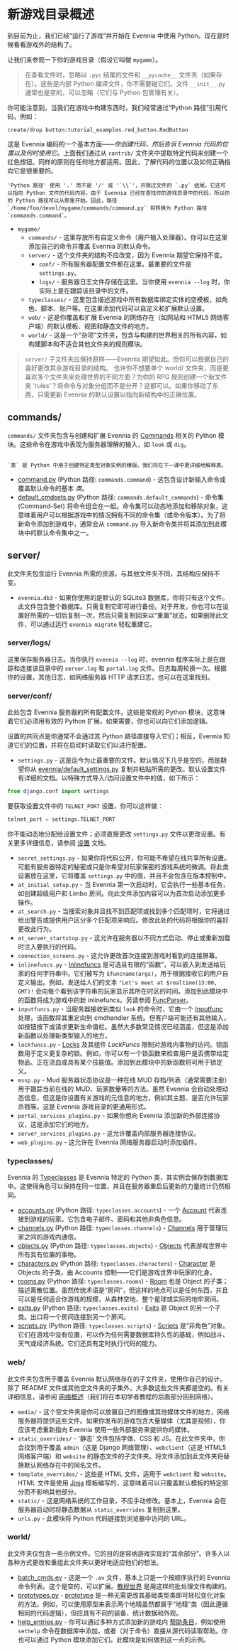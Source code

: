 # 新游戏目录概述

到目前为止，我们已经“运行了游戏”并开始在 Evennia 中使用 Python。现在是时候看看游戏外的结构了。

让我们来参观一下你的游戏目录（假设它叫做 `mygame`）。

> 在查看文件时，忽略以 `.pyc` 结尾的文件和 `__pycache__` 文件夹（如果存在）。这些是内部 Python 编译文件，你不需要碰它们。文件 `__init__.py` 通常也是空的，可以忽略（它们与 Python 包管理有关）。

你可能注意到，当我们在游戏中构建东西时，我们经常通过“Python 路径”引用代码，例如：

```
create/drop button:tutorial_examples.red_button.RedButton
```

这是 Evennia 编码的一个基本方面——_你创建代码，然后告诉 Evennia 代码的位置以及何时使用它_。上面我们通过从 `contrib/` 文件夹中提取特定代码来创建一个红色按钮。同样的原则在任何地方都适用。因此，了解代码的位置以及如何正确指向它是很重要的。

```{sidebar} Python 路径
'Python 路径' 使用 '.' 而不是 '/' 或 '`\\`'，并跳过文件的 `.py` 结尾。它还可以指向 Python 文件的代码内容。由于 Evennia 已经在查找你的游戏目录中的代码，所以你的 Python 路径可以从那里开始。因此，路径 `/home/foo/devel/mygame/commands/command.py` 将转换为 Python 路径 `commands.command`。
```

- `mygame/`
  - `commands/` - 这里存放所有自定义命令（用户输入处理器）。你可以在这里添加自己的命令并覆盖 Evennia 的默认命令。
  - `server/` - 这个文件夹的结构不应改变，因为 Evennia 期望它保持不变。
    - `conf/` - 所有服务器配置文件都在这里。最重要的文件是 `settings.py`。
    - `logs/` - 服务器日志文件存储在这里。当你使用 `evennia --log` 时，你实际上是在跟踪该目录中的文件。
  - `typeclasses/` - 这里包含描述游戏中所有数据库绑定实体的空模板，如角色、脚本、账户等。在这里添加代码可以自定义和扩展默认设置。
  - `web/` - 这是你覆盖和扩展 Evennia 的网络存在（如网站和 HTML5 网络客户端）的默认模板、视图和静态文件的地方。
  - `world/` - 这是一个“杂项”文件夹，包含与构建的世界相关的所有内容，如构建脚本和不适合其他文件夹的规则模块。

> `server/` 子文件夹应保持原样——Evennia 期望如此。但你可以根据自己的喜好更改其余游戏目录的结构。
> 也许你不想要单个 world/ 文件夹，而是更喜欢多个文件夹来处理世界的不同方面？为你的 RPG 规则创建一个新文件夹 'rules'？将命令与对象分组而不是分开？这都可以。如果你移动了东西，只需更新 Evennia 的默认设置以指向新结构中的正确位置。

## commands/

`commands/` 文件夹包含与创建和扩展 Evennia 的 [Commands](../../../Components/Commands.md) 相关的 Python 模块。这些命令在游戏中表现为服务器理解的输入，如 `look` 或 `dig`。

```{sidebar} 类

`类` 是 Python 中用于创建特定类型对象实例的模板。我们将在下一课中更详细地解释类。

```
- [command.py](github:evennia/game_template/commands/command.py) (Python 路径: `commands.command`) - 这包含设计新输入命令或覆盖默认命令的基本 _类_。
- [default_cmdsets.py](github:evennia/game_template/commands/default_cmdsets.py) (Python 路径: `commands.default_commands`) - 命令集 (Command-Set) 将命令组合在一起。命令集可以动态地添加和移除对象，这意味着用户可以根据游戏中的情况拥有不同的命令集（或命令版本）。为了将新命令添加到游戏中，通常会从 `command.py` 导入新命令类并将其添加到此模块中的默认命令集中之一。

## server/

此文件夹包含运行 Evennia 所需的资源。与其他文件夹不同，其结构应保持不变。

- `evennia.db3` - 如果你使用的是默认的 SQLite3 数据库，你将只有这个文件。此文件包含整个数据库。只需复制它即可进行备份。对于开发，你也可以在设置好所需的一切后复制一次，然后只需复制回来以“重置”状态。如果删除此文件，可以通过运行 `evennia migrate` 轻松重建它。

### server/logs/

这里保存服务器日志。当你执行 `evennia --log` 时，evennia 程序实际上是在跟踪和连接该目录中的 `server.log` 和 `portal.log` 文件。日志每周轮换一次。根据你的设置，其他日志，如网络服务器 HTTP 请求日志，也可以在这里找到。

### server/conf/

此处包含 Evennia 服务器的所有配置文件。这些是常规的 Python 模块，这意味着它们必须用有效的 Python 扩展。如果需要，你也可以向它们添加逻辑。

设置的共同点是你通常不会通过其 Python 路径直接导入它们；相反，Evennia 知道它们的位置，并将在启动时读取它们以进行配置。

- `settings.py` - 这是迄今为止最重要的文件。默认情况下几乎是空的，而是期望你从 [evennia/default_settings.py](../../../Setup/Settings-Default.md) 复制并粘贴所需的更改。默认设置文件有详细的文档。以特殊方式导入/访问设置文件中的值，如下所示：

```python
from django.conf import settings
```

要获取设置文件中的 `TELNET_PORT` 设置，你可以这样做：

```python
telnet_port = settings.TELNET_PORT
```

你不能动态地分配给设置文件；必须直接更改 `settings.py` 文件以更改设置。有关更多详细信息，请参阅 [设置](../../../Setup/Settings.md) 文档。
- `secret_settings.py` - 如果你将代码公开，你可能不希望在线共享所有设置。可能有服务器特定的秘密或只是你希望对玩家保密的游戏系统的微调。将此类设置放在这里，它将覆盖 `settings.py` 中的值，并且不会包含在版本控制中。
- `at_initial_setup.py` - 当 Evennia 第一次启动时，它会执行一些基本任务，如创建超级用户和 Limbo 房间。向此文件添加内容可以为首次启动添加更多操作。
- `at_search.py` - 当搜索对象并且找不到匹配项或找到多个匹配项时，它将通过给出警告或提供用户区分多个匹配项来响应。修改此处的代码将根据你的喜好更改此行为。
- `at_server_startstop.py` - 这允许在服务器以不同方式启动、停止或重新加载时注入要执行的代码。
- `connection_screens.py` - 这允许更改首次连接到游戏时看到的连接屏幕。
- `inlinefuncs.py` - [Inlinefuncs](../../../Concepts/Inline-Functions.md) 是可选且有限的“函数”，可以嵌入到发送给玩家的任何字符串中。它们被写为 `$funcname(args)`，用于根据接收它的用户自定义输出。例如，发送给人们的文本 `"Let's meet at $realtime(13:00, GMT)!` 会向每个看到该字符串的玩家显示其所在时区的时间。添加到此模块中的函数将成为游戏中的新 inlinefuncs。另请参阅 [FuncParser](../../../Components/FuncParser.md)。
- `inputfuncs.py` - 当服务器接收到类似 `look` 的命令时，它由一个 [Inputfunc](InputFuncs) 处理，该函数将其重定向到 cmdhandler 系统。但客户端可能还有其他输入，如按钮按下或请求更新生命值栏。虽然大多数常见情况已经涵盖，但这是添加新函数以处理新类型输入的地方。
- `lockfuncs.py` - [Locks](../../../Components/Locks.md) 及其组件 _LockFuncs_ 限制对游戏内事物的访问。锁函数用于定义更复杂的锁。例如，你可以有一个锁函数来检查用户是否携带给定物品、正在流血或具有某个技能值。添加到此模块中的新函数将可用于锁定义。
- `mssp.py` - Mud 服务器状态协议是一种在线 MUD 存档/列表（通常需要注册）用于跟踪当前在线的 MUD、玩家数量等的方法。虽然 Evennia 会自动处理动态信息，但这是你设置有关游戏的元信息的地方，例如其主题、是否允许玩家杀戮等。这是 Evennia 游戏目录的更通用形式。
- `portal_services_plugins.py` - 如果你想向 Evennia 添加新的外部连接协议，这是添加它们的地方。
- `server_services_plugins.py` - 这允许覆盖内部服务器连接协议。
- `web_plugins.py` - 这允许在 Evennia 网络服务器启动时添加插件。

### typeclasses/

Evennia 的 [Typeclasses](../../../Components/Typeclasses.md) 是 Evennia 特定的 Python 类，其实例会保存到数据库中。这使得角色可以保持在同一位置，并且在服务器重启后更新的力量统计仍然相同。

- [accounts.py](github:evennia/game_template/typeclasses/accounts.py) (Python 路径: `typeclasses.accounts`) - 一个 [Account](../../../Components/Accounts.md) 代表连接到游戏的玩家。它包含电子邮件、密码和其他非角色信息。
- [channels.py](github:evennia/game_template/typeclasses/channels.py) (Python 路径: `typeclasses.channels`) - [Channels](../../../Components/Channels.md) 用于管理玩家之间的游戏内通信。
- [objects.py](github:evennia/game_template/typeclasses/objects.py) (Python 路径: `typeclasses.objects`) - [Objects](../../../Components/Objects.md) 代表游戏世界中所有具有位置的事物。
- [characters.py](github:evennia/game_template/typeclasses/characters.py) (Python 路径: `typeclasses.characters`) - [Character](../../../Components/Objects.md#characters) 是 Objects 的子类，由 Accounts 控制——它们是游戏世界中玩家的化身。
- [rooms.py](github:evennia/game_template/typeclasses/rooms.py) (Python 路径: `typeclasses.rooms`) - [Room](../../../Components/Objects.md#rooms) 也是 Object 的子类；描述离散位置。虽然传统术语是“房间”，但这样的地点可以是任何东西，并且可以是任何适合你游戏的规模，从森林空地、整个星球或实际的地牢房间。
- [exits.py](github:evennia/game_template/typeclasses/exits.py) (Python 路径: `typeclasses.exits`) - [Exits](../../../Components/Objects.md#exits) 是 Object 的另一个子类。出口将一个房间连接到另一个房间。
- [scripts.py](github:evennia/game_template/typeclasses/scripts.py) (Python 路径: `typeclasses.scripts`) - [Scripts](../../../Components/Scripts.md) 是“非角色”对象。它们在游戏中没有位置，可以作为任何需要数据库持久性的基础，例如战斗、天气或经济系统。它们还具有定时执行代码的能力。

### web/

此文件夹包含用于覆盖 Evennia 默认网络存在的子文件夹，使用你自己的设计。除了 README 文件或其他空文件夹的子集外，大多数这些文件夹都是空的。有关详细信息，请参阅 [网络概述](../../../Components/Components-Overview.md#web-components)（我们将在本初学者教程的后面部分回到网络）。

- `media/` - 这个空文件夹是你可以放置自己的图像或其他媒体文件的地方，网络服务器将提供这些文件。如果你发布的游戏包含大量媒体（尤其是视频），你应该考虑重新指向 Evennia 使用一些外部服务来提供你的媒体。
- `static_overrides/` - '静态' 文件包括字体、CSS 和 JS。在此文件夹中，你会找到用于覆盖 `admin`（这是 Django 网络管理）、`webclient`（这是 HTML5 网络客户端）和 `website` 的静态文件的子文件夹。将文件添加到此文件夹将替换默认网络存在中的同名文件。
- `template_overrides/` - 这些是 HTML 文件，适用于 `webclient` 和 `website`。HTML 文件是使用 [Jinja](https://jinja.palletsprojects.com/en/2.11.x/) 模板编写的，这意味着可以只覆盖默认模板的特定部分而不影响其他部分。
- `static/` - 这是网络系统的工作目录，不应手动修改。基本上，Evennia 会在服务器启动时将静态数据从 `static_overrides` 复制到这里。
- `urls.py` - 此模块将 Python 代码链接到浏览器中访问的 URL。

### world/

此文件夹仅包含一些示例文件。它的目的是容纳游戏实现的“其余部分”。许多人以各种方式更改和重组此文件夹以更好地适应他们的想法。

- [batch_cmds.ev](github:evennia/game_template/world/batch_cmds.ev) - 这是一个 `.ev` 文件，基本上只是一个按顺序执行的 Evennia 命令列表。这个是空的，可以扩展。[教程世界](./Beginner-Tutorial-Tutorial-World.md) 是用这样的批处理文件构建的。
- [prototypes.py](github:evennia/game_template/world/prototypes.py) - [prototype](../../../Components/Prototypes.md) 是一种无需更改其基础类型类即可轻松变化对象的方法。例如，可以使用原型来表示两个地精虽然都属于“地精”类（因此遵循相同的代码逻辑），但应具有不同的装备、统计数据和外观。
- [help_entries.py](github:evennia/game_template/world/help_entries.py) - 你可以通过多种方式添加新的游戏内 [帮助条目](../../../Components/Help-System.md)，例如使用 `sethelp` 命令在数据库中添加，或者（对于命令）直接从源代码读取帮助。你也可以通过 Python 模块添加它们。此模块是如何做到这一点的示例。
